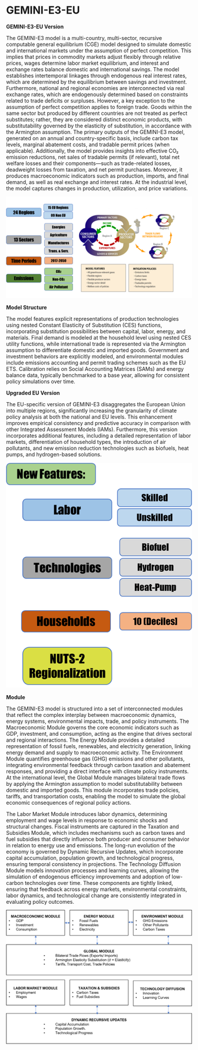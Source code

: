 # GEMINI-E3-EU
**GEMINI-E3-EU Version**

The GEMINI-E3 model is a multi-country, multi-sector, recursive computable general equilibrium (CGE) model designed to simulate domestic and international markets under the assumption of perfect competition. This implies that prices in commodity markets adjust flexibly through relative prices, wages determine labor market equilibrium, and interest and exchange rates balance domestic and international savings. The model establishes intertemporal linkages through endogenous real interest rates, which are determined by the equilibrium between savings and investment. Furthermore, national and regional economies are interconnected via real exchange rates, which are endogenously determined based on constraints related to trade deficits or surpluses. However, a key exception to the assumption of perfect competition applies to foreign trade. Goods within the same sector but produced by different countries are not treated as perfect substitutes; rather, they are considered distinct economic products, with substitutability governed by the elasticity of substitution, in accordance with the Armington assumption.
The primary outputs of the GEMINI-E3 model, generated on an annual and country-specific basis, include carbon tax levels, marginal abatement costs, and tradable permit prices (when applicable). Additionally, the model provides insights into effective CO₂ emission reductions, net sales of tradable permits (if relevant), total net welfare losses and their components—such as trade-related losses, deadweight losses from taxation, and net permit purchases. Moreover, it produces macroeconomic indicators such as production, imports, and final demand, as well as real exchange and interest rates. At the industrial level, the model captures changes in production, utilization, and price variations.

![Overview](Images/Overview.png)

**Model Structure**

The model features explicit representations of production technologies using nested Constant Elasticity of Substitution (CES) functions, incorporating substitution possibilities between capital, labor, energy, and materials. Final demand is modeled at the household level using nested CES utility functions, while international trade is represented via the Armington assumption to differentiate domestic and imported goods. Government and investment behaviors are explicitly modeled, and environmental modules include emissions accounting and permit trading schemes such as the EU ETS. Calibration relies on Social Accounting Matrices (SAMs) and energy balance data, typically benchmarked to a base year, allowing for consistent policy simulations over time.
 
**Upgraded EU Version**

The EU-specific version of GEMINI-E3 disaggregates the European Union into multiple regions, significantly increasing the granularity of climate policy analysis at both the national and EU levels. This enhancement improves empirical consistency and predictive accuracy in comparison with other Integrated Assessment Models (IAMs). Furthermore, this version incorporates additional features, including a detailed representation of labor markets, differentiation of household types, the introduction of air pollutants, and new emission reduction technologies such as biofuels, heat pumps, and hydrogen-based solutions.

![Updates](Images/Updates.png)

**Module**

The GEMINI-E3 model is structured into a set of interconnected modules that reflect the complex interplay between macroeconomic dynamics, energy systems, environmental impacts, trade, and policy instruments. The Macroeconomic Module governs the core economic indicators such as GDP, investment, and consumption, acting as the engine that drives sectoral and regional interactions. The Energy Module provides a detailed representation of fossil fuels, renewables, and electricity generation, linking energy demand and supply to macroeconomic activity. The Environment Module quantifies greenhouse gas (GHG) emissions and other pollutants, integrating environmental feedback through carbon taxation and abatement responses, and providing a direct interface with climate policy instruments.
At the international level, the Global Module manages bilateral trade flows by applying the Armington assumption to model substitutability between domestic and imported goods. This module incorporates trade policies, tariffs, and transportation costs, enabling the model to simulate the global economic consequences of regional policy actions. 

The Labor Market Module introduces labor dynamics, determining employment and wage levels in response to economic shocks and structural changes. Fiscal instruments are captured in the Taxation and Subsidies Module, which includes mechanisms such as carbon taxes and fuel subsidies that directly influence both producer and consumer behavior in relation to energy use and emissions.
The long-run evolution of the economy is governed by Dynamic Recursive Updates, which incorporate capital accumulation, population growth, and technological progress, ensuring temporal consistency in projections. The Technology Diffusion Module models innovation processes and learning curves, allowing the simulation of endogenous efficiency improvements and adoption of low-carbon technologies over time. These components are tightly linked, ensuring that feedback across energy markets, environmental constraints, labor dynamics, and technological change are consistently integrated in evaluating policy outcomes.
 
![Modules](Images/Modules.png)
